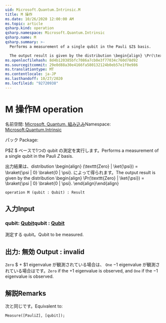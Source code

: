 ```yaml
---
uid: Microsoft.Quantum.Intrinsic.M
title: M 操作
ms.date: 10/26/2020 12:00:00 AM
ms.topic: article
qsharp.kind: operation
qsharp.namespace: Microsoft.Quantum.Intrinsic
qsharp.name: M
qsharp.summary: >-
  Performs a measurement of a single qubit in the Pauli $Z$ basis.

  The output result is given by the distribution \begin{align} \Pr(\texttt{Zero} | \ket{\psi}) = \braket{\psi | 0} \braket{0 | \psi}. \end{align}
ms.openlocfilehash: 8d4b120385bfc7086a7cb0e3f77034c760d78d92
ms.sourcegitcommit: 29e0d88a30e4166fa580132124b0eb57e1f0e986
ms.translationtype: MT
ms.contentlocale: ja-JP
ms.lasthandoff: 10/27/2020
ms.locfileid: "92720938"
---
```

# <a name="m-operation"></a><span data-ttu-id="6ec61-102">M 操作</span><span class="sxs-lookup"><span data-stu-id="6ec61-102">M operation</span></span>

<span data-ttu-id="6ec61-103">名前空間: [Microsoft. Quantum. 組み込み](xref:Microsoft.Quantum.Intrinsic)</span><span class="sxs-lookup"><span data-stu-id="6ec61-103">Namespace: [Microsoft.Quantum.Intrinsic](xref:Microsoft.Quantum.Intrinsic)</span></span>

<span data-ttu-id="6ec61-104">パック [](https://nuget.org/packages/)</span><span class="sxs-lookup"><span data-stu-id="6ec61-104">Package: [](https://nuget.org/packages/)</span></span>


<span data-ttu-id="6ec61-105">P$Z $ ベースで1つの qubit の測定を実行します。</span><span class="sxs-lookup"><span data-stu-id="6ec61-105">Performs a measurement of a single qubit in the Pauli $Z$ basis.</span></span>

<span data-ttu-id="6ec61-106">出力結果は、distribution \begin{align} (\texttt{Zero} | \ket{\psi}) = \braket{\psi | 0} \braket{0 | \psi}. によって得られます。</span><span class="sxs-lookup"><span data-stu-id="6ec61-106">The output result is given by the distribution \begin{align} \Pr(\texttt{Zero} | \ket{\psi}) = \braket{\psi | 0} \braket{0 | \psi}.</span></span>
<span data-ttu-id="6ec61-107">\end{align}</span><span class="sxs-lookup"><span data-stu-id="6ec61-107">\end{align}</span></span>

```qsharp
operation M (qubit : Qubit) : Result
```


## <a name="input"></a><span data-ttu-id="6ec61-108">入力</span><span class="sxs-lookup"><span data-stu-id="6ec61-108">Input</span></span>

### <a name="qubit--qubit"></a><span data-ttu-id="6ec61-109">qubit: [Qubit](xref:microsoft.quantum.lang-ref.qubit)</span><span class="sxs-lookup"><span data-stu-id="6ec61-109">qubit : [Qubit](xref:microsoft.quantum.lang-ref.qubit)</span></span>

<span data-ttu-id="6ec61-110">測定する qubit。</span><span class="sxs-lookup"><span data-stu-id="6ec61-110">Qubit to be measured.</span></span>



## <a name="output--__invalidresult__"></a><span data-ttu-id="6ec61-111">出力: __無効 <Result>__</span><span class="sxs-lookup"><span data-stu-id="6ec61-111">Output : __invalid<Result>__</span></span>

<span data-ttu-id="6ec61-112">`Zero` $ + $1 eigenvalue が観測されている場合は、 `One` $-$1 eigenvalue が観測されている場合はです。</span><span class="sxs-lookup"><span data-stu-id="6ec61-112">`Zero` if the $+1$ eigenvalue is observed, and `One` if the $-1$ eigenvalue is observed.</span></span>

## <a name="remarks"></a><span data-ttu-id="6ec61-113">解説</span><span class="sxs-lookup"><span data-stu-id="6ec61-113">Remarks</span></span>

<span data-ttu-id="6ec61-114">次と同じです。</span><span class="sxs-lookup"><span data-stu-id="6ec61-114">Equivalent to:</span></span>

```qsharp
Measure([PauliZ], [qubit]);
```